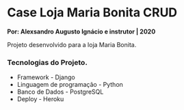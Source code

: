 # __Case Loja Maria Bonita CRUD__
__Por: Alexsandro Augusto Ignácio e instrutor | 2020__

Projeto desenvolvido para a loja Maria Bonita.

### Tecnologias do Projeto.
* Framework - Django
* Linguagem de programação - Python
* Banco de Dados - PostgreSQL
* Deploy  - Heroku